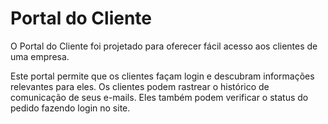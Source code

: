 # Portal do Cliente



O Portal do Cliente foi projetado para oferecer fácil acesso aos clientes de uma empresa.


Este portal permite que os clientes façam login e descubram informações relevantes para eles. Os clientes podem rastrear o histórico de comunicação de seus e-mails. Eles também podem verificar o status do pedido fazendo login no site.



